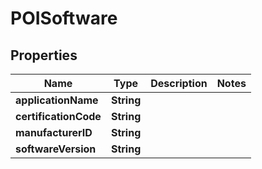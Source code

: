 

# POISoftware


## Properties

| Name | Type | Description | Notes |
|------------ | ------------- | ------------- | -------------|
|**applicationName** | **String** |  |  |
|**certificationCode** | **String** |  |  |
|**manufacturerID** | **String** |  |  |
|**softwareVersion** | **String** |  |  |



